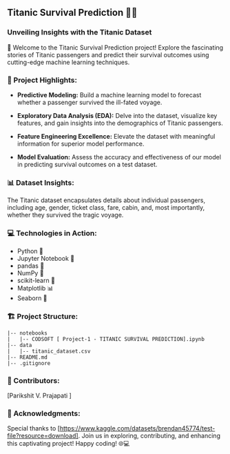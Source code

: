 ## Titanic Survival Prediction 🚢✨

### Unveiling Insights with the Titanic Dataset

🌟 Welcome to the Titanic Survival Prediction project! Explore the fascinating stories of Titanic passengers and predict their survival outcomes using cutting-edge machine learning techniques.

### 🚀 Project Highlights:

- **Predictive Modeling:** Build a machine learning model to forecast whether a passenger survived the ill-fated voyage.

- **Exploratory Data Analysis (EDA):** Delve into the dataset, visualize key features, and gain insights into the demographics of Titanic passengers.

- **Feature Engineering Excellence:** Elevate the dataset with meaningful information for superior model performance.

- **Model Evaluation:** Assess the accuracy and effectiveness of our model in predicting survival outcomes on a test dataset.

### 📊 Dataset Insights:

The Titanic dataset encapsulates details about individual passengers, including age, gender, ticket class, fare, cabin, and, most importantly, whether they survived the tragic voyage.

### 💻 Technologies in Action:

- Python 🐍
- Jupyter Notebook 📓
- pandas 🐼
- NumPy 🔢
- scikit-learn 🧠
- Matplotlib 📊
- Seaborn 🌈

### 🏗️ Project Structure:

```
|-- notebooks
|   |-- CODSOFT [ Project-1 - TITANIC SURVIVAL PREDICTION].ipynb
|-- data
|   |-- titanic_dataset.csv
|-- README.md
|-- .gitignore
```

### 🤝 Contributors:

[Parikshit V. Prajapati ]
  
### 🌟 Acknowledgments:

Special thanks to [https://www.kaggle.com/datasets/brendan45774/test-file?resource=download].
Join us in exploring, contributing, and enhancing this captivating project! Happy coding! 🌐💻
